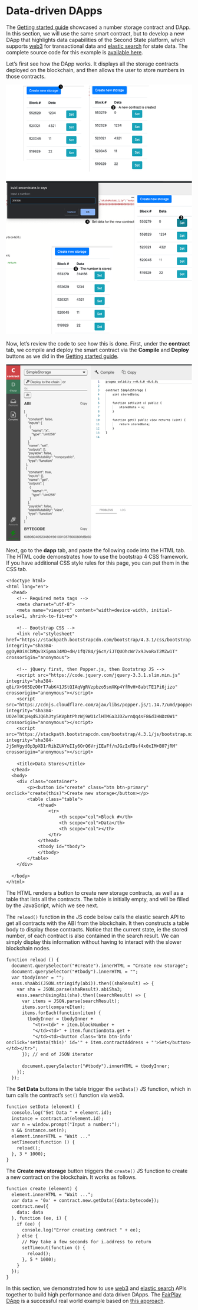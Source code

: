 # Data-driven DApps

The [Getting started guide](getting-started.md) showcased a number storage contract and DApp. In this section, we will use the same smart contract, but to develop a new DApp that highlights data capabilities of the Second State platform, which supports [web3](https://github.com/second-state/web3-ss.js) for transactional data and [elastic search](https://github.com/second-state/es-ss.js) for state data. The complete source code for this example is [available here](https://gist.github.com/juntao/bb63b952119c3e4c56bd56601c9140c3).

Let’s first see how the DApp works. It displays all the storage contracts deployed on the blockchain, and then allows the user to store numbers in those contracts.

![](../.gitbook/assets/buidl-access_data-01.png)

Now, let’s review the code to see how this is done. First, under the **contract** tab, we compile and deploy the smart contract via the **Compile** and **Deploy** buttons as we did in the [Getting started guide](getting-started.md).

![](../.gitbook/assets/buidl-access_data-02.png)

Next, go to the **dapp** tab, and paste the following code into the HTML tab. The HTML code demonstrates how to use the bootstrap 4 CSS framework. If you have additional CSS style rules for this page, you can put them in the CSS tab.

```text
<!doctype html>
<html lang="en">
  <head>
    <!-- Required meta tags -->
    <meta charset="utf-8">
    <meta name="viewport" content="width=device-width, initial-scale=1, shrink-to-fit=no">

    <!-- Bootstrap CSS -->
    <link rel="stylesheet" href="https://stackpath.bootstrapcdn.com/bootstrap/4.3.1/css/bootstrap.min.css" integrity="sha384-ggOyR0iXCbMQv3Xipma34MD+dH/1fQ784/j6cY/iJTQUOhcWr7x9JvoRxT2MZw1T" crossorigin="anonymous">
    
    <!-- jQuery first, then Popper.js, then Bootstrap JS -->
    <script src="https://code.jquery.com/jquery-3.3.1.slim.min.js" integrity="sha384-q8i/X+965DzO0rT7abK41JStQIAqVgRVzpbzo5smXKp4YfRvH+8abtTE1Pi6jizo" crossorigin="anonymous"></script>
    <script src="https://cdnjs.cloudflare.com/ajax/libs/popper.js/1.14.7/umd/popper.min.js" integrity="sha384-UO2eT0CpHqdSJQ6hJty5KVphtPhzWj9WO1clHTMGa3JDZwrnQq4sF86dIHNDz0W1" crossorigin="anonymous"></script>
    <script src="https://stackpath.bootstrapcdn.com/bootstrap/4.3.1/js/bootstrap.min.js" integrity="sha384-JjSmVgyd0p3pXB1rRibZUAYoIIy6OrQ6VrjIEaFf/nJGzIxFDsf4x0xIM+B07jRM" crossorigin="anonymous"></script>
    
    <title>Data Stores</title>
  </head>
  <body>
    <div class="container">
        <p><button id="create" class="btn btn-primary" onclick="create(this)">Create new storage</button></p>
        <table class="table">
            <thead>
                <tr>
                    <th scope="col">Block #</th>
                    <th scope="col">Data</th>
                    <th scope="col"></th>
                </tr>
            </thead>
            <tbody id="tbody">
            </tbody>
        </table>
    </div>

  </body>
</html>
```

The HTML renders a button to create new storage contracts, as well as a table that lists all the contracts. The table is initially empty, and will be filled by the JavaScript, which we see next.

The `reload()` function in the JS code below calls the elastic search API to get all contracts with the ABI from the blockchain. It then constructs a table body to display those contracts. Notice that the current state, ie the stored number, of each contract is also contained in the search result. We can simply display this information without having to interact with the slower blockchain nodes.

```text
function reload () {
  document.querySelector("#create").innerHTML = "Create new storage";
  document.querySelector("#tbody").innerHTML = "";
  var tbodyInner = "";
  esss.shaAbi(JSON.stringify(abi)).then((shaResult) => {
    var sha = JSON.parse(shaResult).abiSha3;
    esss.searchUsingAbi(sha).then((searchResult) => {
      var items = JSON.parse(searchResult);
      items.sort(compareItem);
      items.forEach(function(item) {
        tbodyInner = tbodyInner + 
          "<tr><td>" + item.blockNumber + 
          "</td><td>" + item.functionData.get + 
          "</td><td><button class='btn btn-info' onclick='setData(this)' id='" + item.contractAddress + "'>Set</button></td></tr>";
      }); // end of JSON iterator

      document.querySelector("#tbody").innerHTML = tbodyInner;
    });
  });
```

The **Set Data** buttons in the table trigger the `setData()` JS function, which in turn calls the contract’s `set()` function via web3.

```text
function setData (element) {
  console.log("Set Data " + element.id);
  instance = contract.at(element.id);
  var n = window.prompt("Input a number:");
  n && instance.set(n);
  element.innerHTML = "Wait ..."
  setTimeout(function () {
    reload();
  }, 3 * 1000);
}
```

The **Create new storage** button triggers the `create()` JS function to create a new contract on the blockchain. It works as follows.

```text
function create (element) {
  element.innerHTML = "Wait ...";
  var data = '0x' + contract.new.getData({data:bytecode});
  contract.new({
    data: data
  }, function (ee, i) {
    if (ee) {
      console.log("Error creating contract " + ee);
    } else {
      // May take a few seconds for i.address to return
      setTimeout(function () {
        reload();
      }, 5 * 1000);
    }
  });
}
```

In this section, we demonstrated how to use [web3](https://github.com/second-state/web3-ss.js) and [elastic search](https://github.com/second-state/es-ss.js) APIs together to build high performance and data driven DApps. The [FairPlay DApp](https://www.fairplaydapp.com/) is a successful real world example based on [this approach](../white-papers/fairplay-a-new-type-of-dapp.md).





